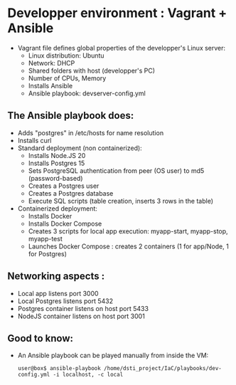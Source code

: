 # Developper environment : Vagrant + Ansible
  
  - Vagrant file defines global properties of the developper's Linux server:
    - Linux distribution: Ubuntu
    - Network: DHCP
    - Shared folders with host (developper's PC)
    - Number of CPUs, Memory
    - Installs Ansible
    - Ansible playbook: devserver-config.yml

## The Ansible playbook does: 

  - Adds "postgres" in /etc/hosts for name resolution
  - Installs curl
  - Standard deployment (non containerized):
    - Installs Node.JS 20
    - Installs Postgres 15
    - Sets PostgreSQL authentication from peer (OS user) to md5 (password-based) 
    - Creates a Postgres user
    - Creates a Postgres database
    - Execute SQL scripts (table creation, inserts 3 rows in the table)
  - Containerized deployment:
    - Installs Docker
    - Installs Docker Compose
    - Creates 3 scripts for local app execution: myapp-start, myapp-stop, myapp-test
    - Launches Docker Compose : creates 2 containers (1 for app/Node, 1 for Postgres)

## Networking aspects :

  - Local app listens port 3000
  - Local Postgres listens port 5432
  - Postgres container listens on host port 5433
  - NodeJS container listens on host port 3001

## Good to know:

  - An Ansible playbook can be played manually from inside the VM:

    ```
    user@box$ ansible-playbook /home/dsti_project/IaC/playbooks/dev-config.yml -i localhost, -c local 
    ``` 
  
